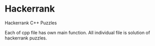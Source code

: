 # Hackerrank
Hackerrank C++ Puzzles

Each of cpp file has own main function. All individual file is solution of hackerrank puzzles. 
